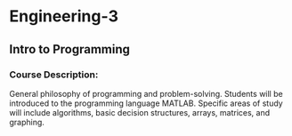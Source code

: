 # Engineering-3
## Intro to Programming
### Course Description:
General philosophy of programming and problem-solving. Students will be introduced to the programming language MATLAB. Specific areas of study will include algorithms, basic decision structures, arrays, matrices, and graphing.
